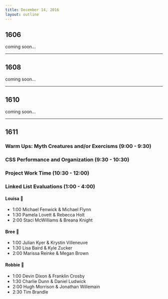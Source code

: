 ```yaml
---
title: December 14, 2016
layout: outline
---
```


## 1606
coming soon...

***

## 1608
coming soon...

***

## 1610
coming soon...

***

## 1611

### Warm Ups: Myth Creatures and/or Exercisms (9:00 - 9:30)

### CSS Performance and Organization (9:30 - 10:30)

### Project Work Time (10:30 - 12:00)

### Linked List Evaluations (1:00 - 4:00)

#### Louisa :see_no_evil:

* 1:00 Michael Fenwick & Michael Flynn
* 1:30 Pamela Lovett & Rebecca Holt
* 2:00 Staci McWilliams & Breana Knight

#### Bree :hear_no_evil:

* 1:00 Julian Kyer & Krystin Villeneuve
* 1:30 Lisa Baird & Kyle Zucker
* 2:00 Marissa Reinke & Megan Brown

#### Robbie :speak_no_evil:

* 1:00 Devin Dixon & Franklin Crosby
* 1:30 Charlie Dunn & Daniel Ludwick
* 2:00 Hugh Morrison & Jonathan Willemain
* 2:30 Tim Brandle
